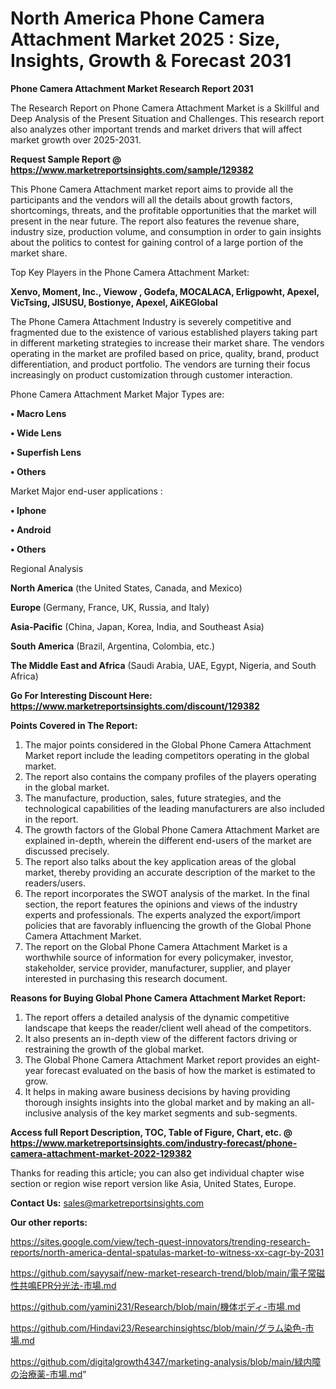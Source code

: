 # North America Phone Camera Attachment Market 2025 : Size, Insights, Growth & Forecast 2031

<strong>Phone Camera Attachment Market Research Report 2031</strong>

The Research Report on Phone Camera Attachment Market is a Skillful and Deep Analysis of the Present Situation and Challenges. This research report also analyzes other important trends and market drivers that will affect market growth over 2025-2031.

<strong>Request Sample Report @ <a href=https://www.marketreportsinsights.com/sample/129382>https://www.marketreportsinsights.com/sample/129382</a></strong>

This Phone Camera Attachment market report aims to provide all the participants and the vendors will all the details about growth factors, shortcomings, threats, and the profitable opportunities that the market will present in the near future. The report also features the revenue share, industry size, production volume, and consumption in order to gain insights about the politics to contest for gaining control of a large portion of the market share.

Top Key Players in the Phone Camera Attachment Market:

<strong>Xenvo, Moment, Inc., Viewow , Godefa, MOCALACA, Erligpowht, Apexel, VicTsing, JISUSU, Bostionye, Apexel, AiKEGlobal</strong>

The Phone Camera Attachment Industry is severely competitive and fragmented due to the existence of various established players taking part in different marketing strategies to increase their market share. The vendors operating in the market are profiled based on price, quality, brand, product differentiation, and product portfolio. The vendors are turning their focus increasingly on product customization through customer interaction.

Phone Camera Attachment Market Major Types are:

<strong>• Macro Lens

• Wide Lens

• Superfish Lens

• Others</strong>

Market Major end-user applications :

<strong>• Iphone

• Android

• Others</strong>

Regional Analysis

</u><strong><b>North America</b></strong> (the United States, Canada, and Mexico)

<strong><b>Europe </b></strong>(Germany, France, UK, Russia, and Italy)

<strong><b>Asia-Pacific</b></strong> (China, Japan, Korea, India, and Southeast Asia)

<strong><b>South America</b></strong> (Brazil, Argentina, Colombia, etc.)

<strong><b>The Middle East and Africa</b></strong> (Saudi Arabia, UAE, Egypt, Nigeria, and South Africa)

<strong>Go For Interesting Discount Here: <a href=https://www.marketreportsinsights.com/discount/129382>https://www.marketreportsinsights.com/discount/129382</a></strong>

<strong>Points Covered in The Report:</strong>
<ol>
  <li>The major points considered in the Global Phone Camera Attachment Market report include the leading competitors operating in the global market.</li>
  <li>The report also contains the company profiles of the players operating in the global market.</li>
  <li>The manufacture, production, sales, future strategies, and the technological capabilities of the leading manufacturers are also included in the report.</li>
  <li>The growth factors of the Global Phone Camera Attachment Market are explained in-depth, wherein the different end-users of the market are discussed precisely.</li>
  <li>The report also talks about the key application areas of the global market, thereby providing an accurate description of the market to the readers/users.</li>
  <li>The report incorporates the SWOT analysis of the market. In the final section, the report features the opinions and views of the industry experts and professionals. The experts analyzed the export/import policies that are favorably influencing the growth of the Global Phone Camera Attachment Market.</li>
  <li>The report on the Global Phone Camera Attachment Market is a worthwhile source of information for every policymaker, investor, stakeholder, service provider, manufacturer, supplier, and player interested in purchasing this research document.</li>
</ol>
<strong>Reasons for Buying Global Phone Camera Attachment Market Report:</strong>

<ol>
  <li>The report offers a detailed analysis of the dynamic competitive landscape that keeps the reader/client well ahead of the competitors.</li>
  <li>It also presents an in-depth view of the different factors driving or restraining the growth of the global market.</li>
  <li>The Global Phone Camera Attachment Market report provides an eight-year forecast evaluated on the basis of how the market is estimated to grow.</li>
  <li>It helps in making aware business decisions by having providing thorough insights insights into the global market and by making an all-inclusive analysis of the key market segments and sub-segments.</li>
</ol>
<strong>Access full Report Description, TOC, Table of Figure, Chart, etc. @ <a href=https://www.marketreportsinsights.com/industry-forecast/phone-camera-attachment-market-2022-129382>https://www.marketreportsinsights.com/industry-forecast/phone-camera-attachment-market-2022-129382</a></strong>


Thanks for reading this article; you can also get individual chapter wise section or region wise report version like Asia, United States, Europe.

<strong>Contact Us:</strong>
sales@marketreportsinsights.com

<strong>Our other reports:</strong>

<a href=https://sites.google.com/view/tech-quest-innovators/trending-research-reports/north-america-dental-spatulas-market-to-witness-xx-cagr-by-2031>https://sites.google.com/view/tech-quest-innovators/trending-research-reports/north-america-dental-spatulas-market-to-witness-xx-cagr-by-2031</a>

<a href=https://github.com/sayysaif/new-market-research-trend/blob/main/電子常磁性共鳴EPR分光法-市場.md>https://github.com/sayysaif/new-market-research-trend/blob/main/電子常磁性共鳴EPR分光法-市場.md</a>

<a href=https://github.com/yamini231/Research/blob/main/機体ボディ-市場.md>https://github.com/yamini231/Research/blob/main/機体ボディ-市場.md</a>

<a href=https://github.com/Hindavi23/Researchinsightsc/blob/main/グラム染色-市場.md>https://github.com/Hindavi23/Researchinsightsc/blob/main/グラム染色-市場.md</a>

<a href=https://github.com/digitalgrowth4347/marketing-analysis/blob/main/緑内障の治療薬-市場.md>https://github.com/digitalgrowth4347/marketing-analysis/blob/main/緑内障の治療薬-市場.md</a>"
